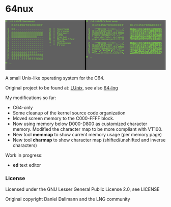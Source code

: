 64nux
====================
![64nux](https://raw.githubusercontent.com/SteffenBauer/64nux/master/64nux.png)

A small Unix-like operating system for the C64.

Original project to be found at: [LUnix](http://lng.sourceforge.net/),
see also [64-lng](https://github.com/ytmytm/c64-lng)

My modifications so far:
 * C64-only
 * Some cleanup of the kernel source code organization
 * Moved screen memory to the C000-FFFF block.
 * Now using memory below D000-D800 as customized character memory. Modified the character map to be more compliant with VT100.
 * New tool **memmap** to show current memory usage (per memory page)
 * New tool **charmap** to show character map (shifted/unshifted and inverse characters)
 
Work in progress:
 * **ed** text editor
 
### License

Licensed under the GNU Lesser General Public License 2.0, see LICENSE

Original copyright Daniel Dallmann and the LNG community

